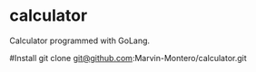 # calculator
Calculator programmed with GoLang.

#Install
git clone git@github.com:Marvin-Montero/calculator.git 
